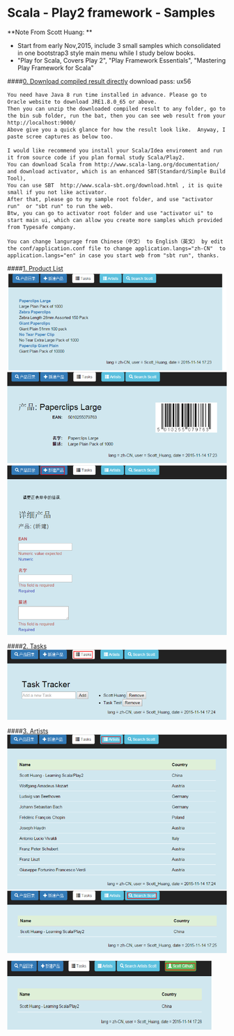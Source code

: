 Scala - Play2 framework - Samples
====================

**Note From Scott Huang: **
 - Start from early Nov,2015, include 3 small samples which consolidated in one bootstrap3 style main menu while I study below books.
 - "Play for Scala, Covers Play 2", "Play Framework Essentials", "Mastering Play Framework for Scala"
  
 
 ####[0. Download compiled result directly]( http://pan.baidu.com/s/1pJrexNd "Download compiled result directly from Baidu netdisk")
    download pass: ux56

    You need have Java 8 run time installed in advance. Please go to Oracle website to download JRE1.8.0_65 or above.
    Then you can unzip the downloaded compiled result to any folder, go to the bin sub folder, run the bat, then you can see web result from your  http://localhost:9000/
    Above give you a quick glance for how the result look like.  Anyway, I paste scree captures as below too.

	I would like recommend you install your Scala/Idea enviroment and run it from source code if you plan formal study Scala/Play2.
	You can download Scala from http://www.scala-lang.org/documentation/  and download activator, which is an enhanced SBT(Standard/Simple Build Tool), 
	You can use SBT  http://www.scala-sbt.org/download.html , it is quite small if you not like activator.
	After that, please go to my sample root folder, and use "activator run"  or "sbt run" to run the web.
	Btw, you can go to activator root folder and use "activator ui" to start main ui, which can allow you create more samples which provided from Typesafe company.
	
	You can change langurage from Chinese（中文） to English（英文） by edit the conf/application.conf file to change application.langs="zh-CN"  to application.langs="en" in case you start web from "sbt run", thanks.
	

####[1. Product List](https://github.com/ScottHuangZL/Scala_Play2_Sample/blob/master/app/controllers/Products.scala "Product List")
<img src="https://github.com/ScottHuangZL/LearningScala/blob/master/sample/Scala_Play2_Sample/public/images/Play2_Product_List.png"> 
<img src="https://github.com/ScottHuangZL/LearningScala/blob/master/sample/Scala_Play2_Sample/public/images/Play2_Product_Detail.png"> 
<img src="https://github.com/ScottHuangZL/LearningScala/blob/master/sample/Scala_Play2_Sample/public/images/Play2_Product_New.png"> 


####[2. Tasks](https://github.com/ScottHuangZL/Scala_Play2_Sample/blob/master/app/controllers/Application.scala "Tasks")
<img src="https://github.com/ScottHuangZL/LearningScala/blob/master/sample/Scala_Play2_Sample/public/images/Play2_Tasks.png"> 


####[3. Artists](https://github.com/ScottHuangZL/Scala_Play2_Sample/blob/master/app/controllers/Application.scala "Artists")
<img src="https://github.com/ScottHuangZL/LearningScala/blob/master/sample/Scala_Play2_Sample/public/images/Play2_Artists.png" > 
<img src="https://github.com/ScottHuangZL/LearningScala/blob/master/sample/Scala_Play2_Sample/public/images/Play2_Artist_Search.png" > 



<img src="https://github.com/ScottHuangZL/LearningScala/blob/master/sample/Scala_Play2_Sample/public/images/Play2_Scott_Github.png" width="469" height="159"> 